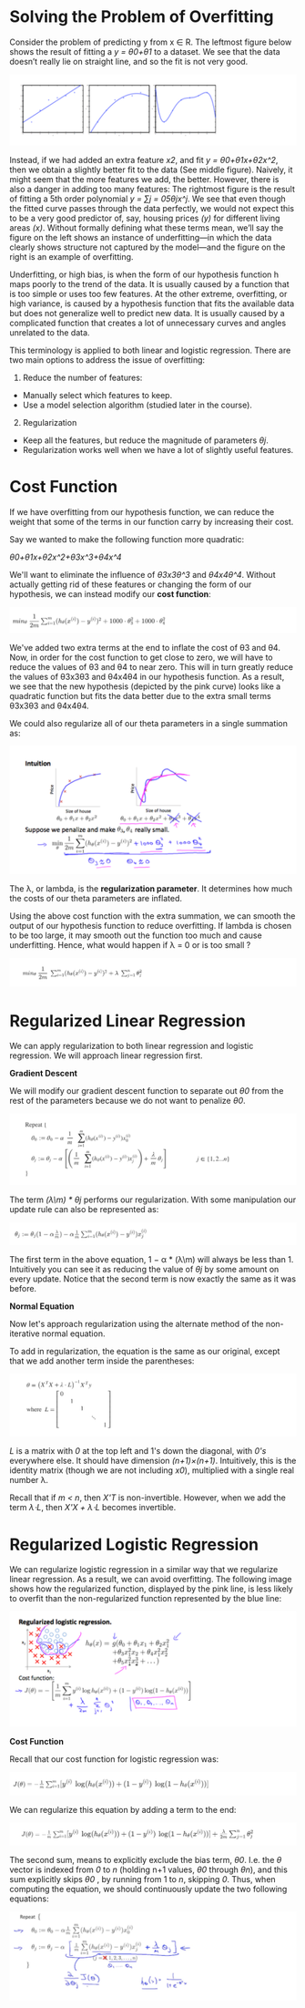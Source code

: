 # Solving the Problem of Overfitting 

Consider the problem of predicting y from x ∈ R. The leftmost figure below shows the result of fitting a _y = θ0+θ1_
to a dataset. We see that the data doesn’t really lie on straight line, and so the fit is not very good.

![alt text](/Week_3/OverfittingProblem/Assets/1.png)

Instead, if we had added an extra feature _x2_, and fit _y = θ0+θ1x+θ2x^2_, then we obtain a slightly better fit to the data (See middle figure). Naively, it might seem that the more features we add, the better. However, there is also a danger in adding too many features: The rightmost figure is the result of fitting a 5th order polynomial _y = ∑j = 05θjx^j_. We see that even though the fitted curve passes through the data perfectly, we would not expect this to be a very good predictor of, say, housing prices _(y)_ for different living areas _(x)_. Without formally defining what these terms mean, we’ll say the figure on the left shows an instance of underfitting—in which the data clearly shows structure not captured by the model—and the figure on the right is an example of overfitting.

Underfitting, or high bias, is when the form of our hypothesis function h maps poorly to the trend of the data. It is usually caused by a function that is too simple or uses too few features. At the other extreme, overfitting, or high variance, is caused by a hypothesis function that fits the available data but does not generalize well to predict new data. It is usually caused by a complicated function that creates a lot of unnecessary curves and angles unrelated to the data.

This terminology is applied to both linear and logistic regression. There are two main options to address the issue of overfitting:

1) Reduce the number of features:

* Manually select which features to keep.
* Use a model selection algorithm (studied later in the course).

2) Regularization

* Keep all the features, but reduce the magnitude of parameters _θj_.
* Regularization works well when we have a lot of slightly useful features.

# Cost Function

If we have overfitting from our hypothesis function, we can reduce the weight that some of the terms in our function carry by increasing their cost.

Say we wanted to make the following function more quadratic:

_θ0+θ1x+θ2x^2+θ3x^3+θ4x^4_

We'll want to eliminate the influence of _θ3x3θ^3_ and _θ4x4θ^4_. Without actually getting rid of these features or changing the form of our hypothesis, we can instead modify our __cost function__:

![alt text](/Week_3/OverfittingProblem/Assets/2.png)	 

We've added two extra terms at the end to inflate the cost of θ3 and θ4. Now, in order for the cost function to get close to zero, we will have to reduce the values of θ3 and θ4 to near zero. This will in turn greatly reduce the values of θ3x3θ3 and θ4x4θ4 in our hypothesis function. As a result, we see that the new hypothesis (depicted by the pink curve) looks like a quadratic function but fits the data better due to the extra small terms θ3x3θ3 and θ4x4θ4.

We could also regularize all of our theta parameters in a single summation as:

![alt text](/Week_3/OverfittingProblem/Assets/3.png)

The λ, or lambda, is the __regularization parameter__. It determines how much the costs of our theta parameters are inflated.

Using the above cost function with the extra summation, we can smooth the output of our hypothesis function to reduce overfitting. If lambda is chosen to be too large, it may smooth out the function too much and cause underfitting. Hence, what would happen if λ = 0 or is too small ?

![alt text](/Week_3/OverfittingProblem/Assets/4.png)

# Regularized Linear Regression

We can apply regularization to both linear regression and logistic regression. We will approach linear regression first.

__Gradient Descent__

We will modify our gradient descent function to separate out _θ0_ from the rest of the parameters because we do not want to penalize _θ0_.

![alt text](/Week_3/OverfittingProblem/Assets/5.png)

The term _(λ\m) * θj_ performs our regularization. With some manipulation our update rule can also be represented as:

![alt text](/Week_3/OverfittingProblem/Assets/6.png)

The first term in the above equation, 1 − α * (λ\m) will always be less than 1. Intuitively you can see it as reducing the value of _θj_ by some amount on every update. Notice that the second term is now exactly the same as it was before.

__Normal Equation__

Now let's approach regularization using the alternate method of the non-iterative normal equation.

To add in regularization, the equation is the same as our original, except that we add another term inside the parentheses:

![alt text](/Week_3/OverfittingProblem/Assets/7.png)

_L_ is a matrix with _0_ at the top left and 1's down the diagonal, with _0's_ everywhere else. It should have dimension _(n+1)×(n+1)_. Intuitively, this is the identity matrix (though we are not including _x0_), multiplied with a single real number λ.

Recall that if _m < n_, then _X'T_ is non-invertible. However, when we add the term _λ⋅L_, then _X'X + λ⋅L_ becomes invertible.

# Regularized Logistic Regression

We can regularize logistic regression in a similar way that we regularize linear regression. As a result, we can avoid overfitting. The following image shows how the regularized function, displayed by the pink line, is less likely to overfit than the non-regularized function represented by the blue line:

![alt text](/Week_3/OverfittingProblem/Assets/8.png)

__Cost Function__

Recall that our cost function for logistic regression was:

![alt text](/Week_3/OverfittingProblem/Assets/9.png)

We can regularize this equation by adding a term to the end:

![alt text](/Week_3/OverfittingProblem/Assets/10.png)

The second sum, means to explicitly exclude the bias term, _θ0_. I.e. the _θ_ vector is indexed from _0_ to _n_ (holding n+1 values, _θ0_ through _θn_), and this sum explicitly skips _θ0_ , by running from 1 to _n_, skipping _0_. Thus, when computing the equation, we should continuously update the two following equations:

![alt text](/Week_3/OverfittingProblem/Assets/11.png)